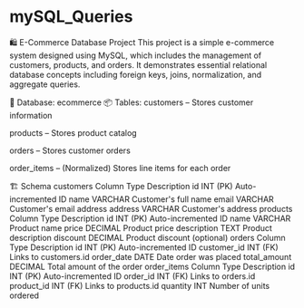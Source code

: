 # mySQL_Queries

🛍️ E-Commerce Database Project This project is a simple e-commerce system designed using MySQL, which includes the management of customers, products, and orders. It demonstrates essential relational database concepts including foreign keys, joins, normalization, and aggregate queries.

📁 Database: ecommerce 📦 Tables: customers – Stores customer information

products – Stores product catalog

orders – Stores customer orders

order_items – (Normalized) Stores line items for each order

🏗️ Schema customers Column Type Description id INT (PK) Auto-incremented ID name VARCHAR Customer's full name email VARCHAR Customer's email address address VARCHAR Customer's address products Column Type Description id INT (PK) Auto-incremented ID name VARCHAR Product name price DECIMAL Product price description TEXT Product description discount DECIMAL Product discount (optional) orders Column Type Description id INT (PK) Auto-incremented ID customer_id INT (FK) Links to customers.id order_date DATE Date order was placed total_amount DECIMAL Total amount of the order order_items Column Type Description id INT (PK) Auto-incremented ID order_id INT (FK) Links to orders.id product_id INT (FK) Links to products.id quantity INT Number of units ordered
